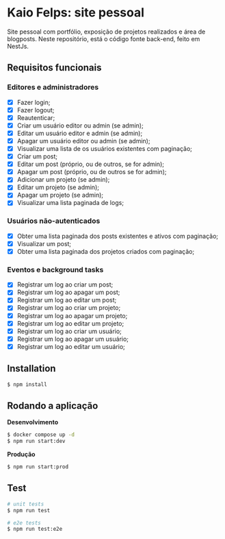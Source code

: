 # Kaio Felps: site pessoal
Site pessoal com portfólio, exposição de projetos realizados e área de blogposts. Neste repositório, está o código fonte back-end, feito em NestJs.

## Requisitos funcionais
### Editores e administradores
- [x] Fazer login;
- [x] Fazer logout;
- [x] Reautenticar;
- [x] Criar um usuário editor ou admin (se admin);
- [x] Editar um usuário editor e admin (se admin);
- [x] Apagar um usuário editor ou admin (se admin);
- [x] Visualizar uma lista de os usuários existentes com paginação;
- [x] Criar um post;
- [x] Editar um post (próprio, ou de outros, se for admin);
- [x] Apagar um post (próprio, ou de outros se for admin);
- [x] Adicionar um projeto (se admin);
- [x] Editar um projeto (se admin);
- [x] Apagar um projeto (se admin);
- [x] Visualizar uma lista paginada de logs;

### Usuários não-autenticados
- [x] Obter uma lista paginada dos posts existentes e ativos com paginação;
- [x] Visualizar um post;
- [x] Obter uma lista paginada dos projetos criados com paginação;

### Eventos e background tasks
- [x] Registrar um log ao criar um post;
- [x] Registrar um log ao apagar um post;
- [x] Registrar um log ao editar um post;
- [x] Registrar um log ao criar um projeto;
- [x] Registrar um log ao apagar um projeto;
- [x] Registrar um log ao editar um projeto;
- [x] Registrar um log ao criar um usuário;
- [x] Registrar um log ao apagar um usuário;
- [x] Registrar um log ao editar um usuário;

## Installation

```bash
$ npm install
```

## Rodando a aplicação

**Desenvolvimento**

```bash
$ docker compose up -d
$ npm run start:dev
```

**Produção**

```bash
$ npm run start:prod
```

## Test

```bash
# unit tests
$ npm run test

# e2e tests
$ npm run test:e2e
```

